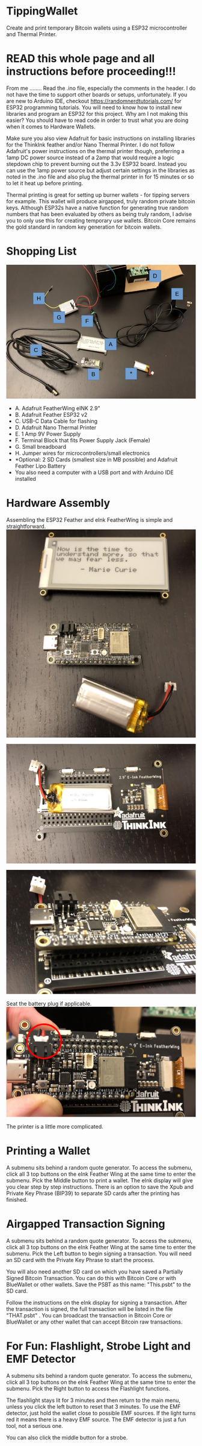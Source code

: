 # TippingWallet
Create and print temporary Bitcoin wallets using a ESP32 microcontroller and Thermal Printer. 

# READ this whole page and all instructions before proceeding!!!
From me ........ Read the .ino file, especially the comments in the header. I do not have the time to support other boards or setups, unfortunately. If you are new to Arduino IDE, checkout https://randomnerdtutorials.com/ for ESP32 programming tutorials. You will need to know how to install new libraries and program an ESP32 for this project. Why am I not making this easier? You should have to read code in order to trust what you are doing when it comes to Hardware Wallets.

Make sure you also view Adafruit for basic instructions on installing libraries for the ThinkInk feather and/or Nano Thermal Printer. I do not follow Adafruit's power instructions on the thermal printer though, preferring a 1amp DC power source instead of a 2amp that would require a logic stepdown chip to prevent burning out the 3.3v ESP32 board. Instead you can use the 1amp power source but adjust certain settings in the libraries as noted in the .ino file and also plug the thermal printer in for 15 minutes or so to let it heat up before printing.

Thermal printing is great for setting up burner wallets - for tipping servers for example. This wallet will produce airgapped, truly random private bitcoin keys. Although ESP32s have a native function for generating true random numbers that has been evaluated by others as being truly random, I advise you to only use this for creating temporary use wallets. Bitcoin Core remains the gold standard in random key generation for bitcoin wallets.

# Shopping List
![Shopping List](https://github.com/BTCtoolshed/TippingWallet/blob/main/Photos/shoppingList.png?raw=true)
* A. Adafruit FeatherWing eINK 2.9"
* B. Adafruit Feather ESP32 v2
* C. USB-C Data Cable for flashing
* D. Adafruit Nano Thermal Printer
* E. 1 Amp 9V Power Supply
* F. Terminal Block that fits Power Supply Jack (Female)
* G. Small breadboard
* H. Jumper wires for microcontrollers/small electronics
* *Optional: 2 SD Cards (smallest size in MB possible) and Adafruit Feather Lipo Battery
* You also need a computer with a USB port and with Arduino IDE installed

# Hardware Assembly
Assembling the ESP32 Feather and eInk FeatherWing is simple and straightforward.
![Assembly Step 1](https://github.com/BTCtoolshed/TippingWallet/blob/main/Photos/Assembly01.png?raw=true)

![Assembly Step 2](https://github.com/BTCtoolshed/TippingWallet/blob/main/Photos/Assembly02.png?raw=true)

![Assembly Step 3](https://github.com/BTCtoolshed/TippingWallet/blob/main/Photos/Assembly03.png?raw=true)

Seat the battery plug if applicable.
![Assembly Step 4](https://github.com/BTCtoolshed/TippingWallet/blob/main/Photos/Assembly04.png?raw=true)

The printer is a little more complicated.

# Printing a Wallet
A submenu sits behind a random quote generator.
To access the submenu, click all 3 top buttons on the eInk Feather Wing at the same time to enter the submenu.
Pick the Middle button to print a wallet. The eInk display will give you clear step by step instructions. There is an option to save the Xpub and Private Key Phrase (BIP39) to separate SD cards after the printing has finished.

# Airgapped Transaction Signing
A submenu sits behind a random quote generator.
To access the submenu, click all 3 top buttons on the eInk Feather Wing at the same time to enter the submenu.
Pick the Left button to begin signing a transaction. You will need an SD card with the Private Key Phrase to start the process. 

You will also need another SD card on which you have saved a Partially Signed Bitcoin Transaction. You can do this with Bitcoin Core or with BlueWallet or other wallets. Save the PSBT as this name: "This.psbt" to the SD card. 

Follow the instructions on the eInk display for signing a transaction. After the transaction is signed, the full transaction will be listed in the file "THAT.psbt" . You can broadcast the transaction in Bitcoin Core or BlueWallet or any other wallet that can accept Bitcoin raw transactions.

# For Fun: Flashlight, Strobe Light and EMF Detector
A submenu sits behind a random quote generator.
To access the submenu, click all 3 top buttons on the eInk Feather Wing at the same time to enter the submenu.
Pick the Right button to access the Flashlight functions.

The flashlight stays lit for 3 minutes and then return to the main menu, unless you click the left button to reset that 3 minutes. To use the EMF detector, just hold the wallet close to possible EMF sources. If the light turns red it means there is a heavy EMF source. The EMF detector is just a fun tool, not a serious one.

You can also click the middle button for a strobe.
